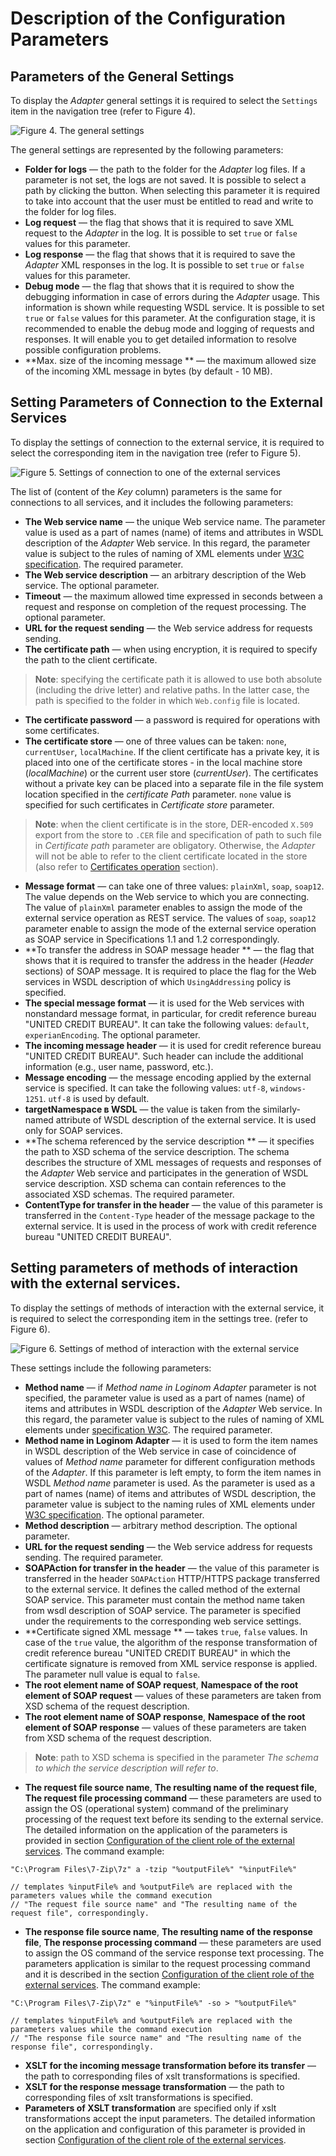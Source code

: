 # Description of the Configuration Parameters

## Parameters of the General Settings

To display the *Adapter* general settings it is required to select the `Settings` item in the navigation tree (refer to  Figure 4).

![Figure 4. The general settings](./images/general_settings.png)

The general settings are represented by the following parameters:

* **Folder for logs** — the path to the folder for the *Adapter* log files. If a parameter is not set, the logs are not saved. It is possible to select a path by clicking the button. When selecting this parameter it is required to take into account that the user must be entitled to read and write to the folder for log files.
* **Log request** — the flag that shows that it is required to save XML request to the *Adapter* in the log. It is possible to set `true` or `false` values for this parameter.
* **Log response** — the flag that shows that it is required to save the *Adapter* XML responses in the log. It is possible to set `true` or `false` values for this parameter.
* **Debug mode** — the flag that shows that it is required to show the debugging information in case of errors during the *Adapter* usage. This information is shown while requesting WSDL service. It is possible to set `true` or `false` values for this parameter. At the configuration stage, it is recommended to enable the debug mode and logging of requests and responses. It will enable you to get detailed information to resolve possible configuration problems.
* **Max. size of the incoming message ** — the maximum allowed size of the incoming XML message in bytes (by default - 10 MB).

## Setting Parameters of Connection to the External Services

To display the settings of connection to the external service, it is required to select the corresponding item in the navigation tree (refer to  Figure 5).

![Figure 5. Settings of connection to one of the external services](./images/connection_settings.png)

The list of (content of the *Key* column) parameters is the same for connections to all services, and it includes the following parameters:

* **The Web service name** — the unique Web service name. The parameter value is used as a part of names (name) of items and attributes in WSDL description of the *Adapter* Web service. In this regard, the parameter value is subject to the rules of naming of XML elements under [W3C specification](https://www.w3.org/TR/2008/REC-xml-20081126/#NT-Name). The required parameter.
* **The Web service description** — an arbitrary description of the Web service. The optional parameter.
* **Timeout** — the maximum allowed time expressed in seconds between a request and response on completion of the request processing. The optional parameter.
* **URL for the request sending** — the Web service address for requests sending.
* **The certificate path** — when using encryption, it is required to specify the path to the client certificate.

> **Note**: specifying the certificate path it is allowed to use both absolute (including the drive letter) and relative paths. In the latter case, the path is specified to the folder in which `Web.config` file is located.

* **The certificate password** — a password is required for operations with some certificates.
* **The certificate store** — one of three values can be taken: `none`, `currentUser`, `localMachine`. If the client certificate has a private key, it is placed into one of the certificate stores - in the local machine store (*localMachine*) or the current user store (*currentUser*). The certificates without a private key can be placed into a separate file in the file system location specified in the *certificate Path* parameter. `none` value is specified for such certificates in *Certificate store* parameter.

> **Note**: when the client certificate is in the store, DER-encoded `X.509` export from the store to `.CER` file and specification of path to such file in *Certificate path* parameter are obligatory. Otherwise, the *Adapter* will not be able to refer to the client certificate located in the store (also refer to   [Certificates operation](./work-with-certificates.md) section).

* **Message format** — can take one of three values: `plainXml`, `soap`, `soap12`. The value depends on the Web service to which you are connecting. The value of `plainXml` parameter enables to assign the mode of the external service operation as REST service. The values of `soap`, `soap12` parameter enable to assign the mode of the external service operation as SOAP service in Specifications 1.1 and 1.2 correspondingly.
* **To transfer the address in SOAP message header ** — the flag that shows that it is required to transfer the address in the header (*Header* sections) of SOAP message. It is required to place the flag for the Web services in WSDL description of which `UsingAddressing` policy is specified.
* **The special message format** — it is used for the Web services with nonstandard message format, in particular, for credit reference bureau "UNITED CREDIT BUREAU". It can take the following values: `default`, `experianEncoding`. The optional parameter.
* **The incoming message header** — it is used for credit reference bureau "UNITED CREDIT BUREAU". Such header can include the additional information (e.g., user name, password, etc.).
* **Message encoding** — the message encoding applied by the external service is specified. It can take the following values: `utf-8`, `windows-1251`.  `utf-8` is used by default.
* **targetNamespace в WSDL** — the value is taken from the similarly-named attribute of WSDL description of the external service. It is used only for SOAP services.
* **The schema referenced by the service description ** — it specifies the path to XSD schema of the service description. The schema describes the structure of XML messages of requests and responses of the *Adapter* Web service and participates in the generation of WSDL service description. XSD schema can contain references to the associated XSD schemas. The required parameter.
* **ContentType for transfer in the header** — the value of this parameter is transferred in the `Content-Type` header of the message package to the external service. It is used in the process of work with credit reference bureau "UNITED CREDIT BUREAU".

## Setting parameters of methods of interaction with the external services.

To display the settings of methods of interaction with the external service, it is required to select the corresponding item in the settings tree. (refer to  Figure 6).

![Figure 6. Settings of method of interaction with the external service](./images/method-settings.png)

These settings include the following parameters:

* **Method name** — if *Method name in Loginom Adapter* parameter is not specified, the parameter value is used as a part of names (name) of items and attributes in WSDL description of the *Adapter* Web service.  In this regard, the parameter value is subject to the rules of naming of XML elements under [specification W3C](https://www.w3.org/TR/2008/REC-xml-20081126/#NT-Name). The required parameter.
* **Method name in Loginom Adapter** — it is used to form the item names in WSDL description of the Web service in case of coincidence of values of *Method name* parameter for different configuration methods of the *Adapter*. If this parameter is left empty, to form the item names in WSDL *Method name* parameter is used. As the parameter is used as a part of names (name) of items and attributes of WSDL description, the parameter value is subject to the naming rules of XML elements under [W3C specification](https://www.w3.org/TR/2008/REC-xml-20081126/#NT-Name). The optional parameter.
* **Method description** — arbitrary method description. The optional parameter.
* **URL for the request sending** — the Web service address for requests sending. The required parameter.
* **SOAPAction for transfer in the header** — the value of this parameter is transferred in the header `SOAPAction` HTTP/HTTPS package transferred to the external service. It defines the called method of the external SOAP service. This parameter must contain the method name taken from wsdl description of SOAP service. The parameter is specified under the requirements to the corresponding web service settings.
* **Certificate signed XML message ** — takes `true`, `false` values. In case of the `true` value, the algorithm of the response transformation of credit reference bureau "UNITED CREDIT BUREAU" in which the certificate signature is removed from XML service response is applied. The parameter null value is equal to `false`.
* **The root element name of SOAP request**, **Namespace of the root element of SOAP request** — values of these parameters are taken from XSD schema of the request description.
* **The root element name of SOAP response**, **Namespace of the root element of SOAP response** — values of these parameters are taken from XSD schema of the request description.

> **Note**: path to XSD schema is specified in the parameter *The schema to which the service description will refer to*.

* **The request file source name**, **The resulting name of the request file**, **The request file processing command** — these parameters are used to assign the OS (operational system) command of the preliminary processing of the request text before its sending to the external service.  The detailed information on the application of the parameters is provided in section [Configuration of the client role of the external services](./tuning-principles.md#nastroyka-roli-klienta-vneshnikh-servisov). The command example:

```
"C:\Program Files\7-Zip\7z" a -tzip "%outputFile%" "%inputFile%"

// templates %inputFile% and %outputFile% are replaced with the parameters values while the command execution
// "The request file source name" and "The resulting name of the request file", correspondingly.
```

* **The response file source name**, **The resulting name of the response file**, **The response processing command** — these parameters are used to assign the OS command of the service response text processing. The parameters application is similar to the request processing command and it is described in the section [Configuration of the client role of the external services](./tuning-principles.md#nastroyka-roli-klienta-vneshnikh-servisov). The command example:

```
"C:\Program Files\7-Zip\7z" e "%inputFile%" -so > "%outputFile%"

// templates %inputFile% and %outputFile% are replaced with the parameters values while the command execution
// "The response file source name" and "The resulting name of the response file", correspondingly.
```

* **XSLT for the incoming message transformation before its transfer** — the path to corresponding files of xslt transformations is specified.
* **XSLT for the response message transformation** — the path to corresponding files of xslt transformations is specified.
* **Parameters of XSLT transformation** are specified only if xslt transformations accept the input parameters. The detailed information on the application and configuration of this parameter is provided in section [Configuration of the client role of the external services](./tuning-principles.md#nastroyka-roli-klienta-vneshnikh-servisov).
